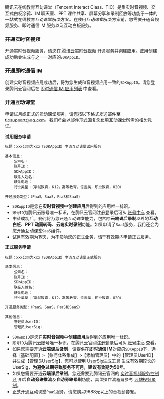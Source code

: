 腾讯云在线教育互动课堂（Tencent Interact Class，TIC）是集实时音视频、交互式白板涂鸦、IM 聊天室、PPT 课件共享、屏幕分享和录制回放等功能于一体的一站式在线教育互动课堂解决方案。在使用互动课堂解决方案前，您需要开通音视频服务、即时通信 IM 服务以及互动白板服务。

### 开通实时音视频

开通实时音视频服务，请您在 [腾讯云实时音视频](https://cloud.tencent.com/document/product/647/17195) 开通服务并创建应用。应用创建成功后会生成与之一一对应的`SDKAppID`。

### 开通即时通信 IM

创建实时音视频应用成功后，将为您生成和音视频应用一致的`SDKAppID`。请您登录腾讯云官网后在 [即时通信 IM 应用列表](https://console.cloud.tencent.com/avc) 中查看。

### 开通互动课堂

申请试用或正式的互动课堂服务，请您按以下格式发送邮件至 ticsupport@qq.com，我们将会以邮件形式回复您使用互动课堂所需的相关凭证。

**试用服务申请**
```
标题：xxx公司为xxx（SDKAppID）申请互动课堂试用服务

基本信息：
    公司名：
    账号ID：
    SDKAppID：
    联系人姓名：
    联系电话：
    行业类型：（学前教育，K12，高等教育，语言类，职业教育，O2O）

开通服务类型：（PaaS，SaaS，PaaS和SaaS）
```

- `SDKAppID`是您在**实时音视频**中**创建应用**后得到的应用唯一标识。
- `账号ID`为腾讯云账号唯一标识，在腾讯云官网注册登录后可从 [账号中心](https://console.cloud.tencent.com/developer) 查看。
- 申请成功后，我们将为您开通互动课堂能力，包含除**云端课后录制**以外的**互动白板**、**PPT 动画转码**、**云端实时录制**功能。如果申请了`SaaS`服务，我们还会为您开通互动课堂`SaaS`组件。
- 试用有效期为15天，为不影响您的正式业务，请于有效期内申请正式服务。

**正式服务申请**

```
标题：xxx公司为xxx（SDKAppID）申请互动课堂正式服务

基本信息：
    公司名：
    账号ID：
    SDKAppID：
    联系人姓名：
    联系电话：
    行业类型：（学前教育，K12，高等教育，语言类，职业教育，O2O）

开通服务类型：（PaaS，SaaS，PaaS和SaaS）

其他信息：
    管理员UserID：
    管理员UserSig：
```

- `SDKAppID`是您在**实时音视频**中**创建应用**后得到的应用唯一标识。
- `账号ID`为腾讯云账号唯一标识，在腾讯云官网注册登录后可从 [账号中心](https://console.cloud.tencent.com/developer) 查看。
- 如果您需要开通**云端课后录制**，请提供在**即时通信 IM**对应的`SDKAppID`下，选择【基础配置】>【账号体系集成】>【添加管理员】中的【管理员UserID】并生成【管理员UserSig】，您可以使用 [UserSig生成工具](https://sxb.qcloud.com/tools/TLSSig.php) 生成有效期较长的 UserSig，**为避免过期导致服务不可用，建议有效期为50年**。
- 如果您需要开通**云端课后录制**，您还需要到腾讯云官网的 [实时音视频服务控制台](https://console.cloud.tencent.com/rav) 开启**自动旁路推流**及**自动旁路录制**功能，具体操作流程请参考 [云端视频录制](https://cloud.tencent.com/document/product/647/16823)。
- 正式开通互动课堂`PaaS`服务，请您购买9688元以上的音视频套餐。
